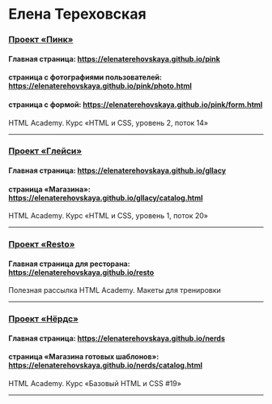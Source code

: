 # Елена Тереховская 

### [Проект «Пинк»](https://github.com/elenaterehovskaya/524673-pink "repository")
#### Главная страница: <a href="https://elenaterehovskaya.github.io/pink" target="_blank">https://elenaterehovskaya.github.io/pink</a>

#### страница с фотографиями пользователей: <a href="https://elenaterehovskaya.github.io/pink/photo.html" target="_blank">https://elenaterehovskaya.github.io/pink/photo.html</a>

#### страница с формой: <a href="https://elenaterehovskaya.github.io/pink/form.html" target="_blank">https://elenaterehovskaya.github.io/pink/form.html</a>

HTML Academy. Курс «HTML и CSS, уровень 2, поток 14»

---

### [Проект «Глейси»](https://github.com/elenaterehovskaya/524673-gllacy "repository")
#### Главная страница: <a href="https://elenaterehovskaya.github.io/gllacy" target="_blank">https://elenaterehovskaya.github.io/gllacy</a>

#### страница «Магазина»: <a href="https://elenaterehovskaya.github.io/gllacy/catalog.html" target="_blank">https://elenaterehovskaya.github.io/gllacy/catalog.html</a>

HTML Academy. Курс «HTML и CSS, уровень 1, поток 20»

---

### [Проект «Resto»](https://github.com/elenaterehovskaya/resto "repository")
#### Главная страница для ресторана: <a href="https://elenaterehovskaya.github.io/resto" target="_blank">https://elenaterehovskaya.github.io/resto</a>

Полезная рассылка HTML Academy. Макеты для тренировки

---

### [Проект «Нёрдс»](https://github.com/elenaterehovskaya/524673-nerds "repository")
#### Главная страница: <a href="https://elenaterehovskaya.github.io/nerds" target="_blank">https://elenaterehovskaya.github.io/nerds</a>

#### страница «Магазина готовых шаблонов»: <a href="https://elenaterehovskaya.github.io/nerds/catalog.html" target="_blank">https://elenaterehovskaya.github.io/nerds/catalog.html</a>

HTML Academy. Курс «Базовый HTML и CSS #19»

---
